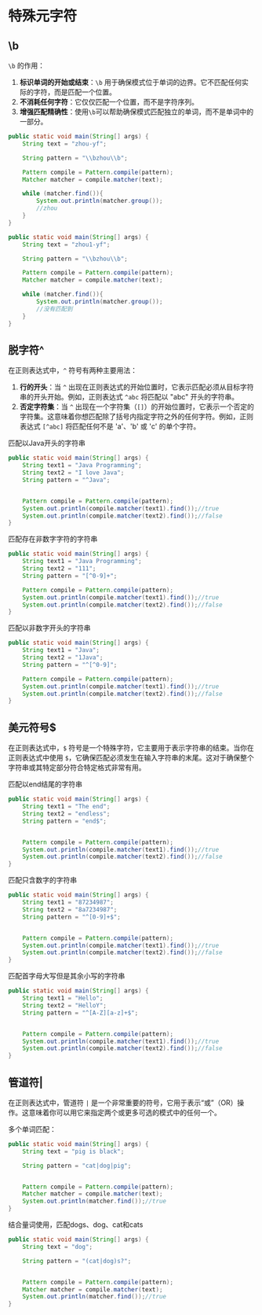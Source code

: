 # 特殊元字符

## \b

`\b` 的作用：

1. **标识单词的开始或结束**：`\b` 用于确保模式位于单词的边界。它不匹配任何实际的字符，而是匹配一个位置。
2. **不消耗任何字符**：它仅仅匹配一个位置，而不是字符序列。
3. **增强匹配精确性**：使用`\b`可以帮助确保模式匹配独立的单词，而不是单词中的一部分。

```java
public static void main(String[] args) {
    String text = "zhou-yf";

    String pattern = "\\bzhou\\b";

    Pattern compile = Pattern.compile(pattern);
    Matcher matcher = compile.matcher(text);

    while (matcher.find()){
        System.out.println(matcher.group());
        //zhou
    }
}
```

```java
public static void main(String[] args) {
    String text = "zhou1-yf";

    String pattern = "\\bzhou\\b";

    Pattern compile = Pattern.compile(pattern);
    Matcher matcher = compile.matcher(text);

    while (matcher.find()){
        System.out.println(matcher.group());
        //没有匹配到
    }
}
```

## 脱字符^

在正则表达式中，`^` 符号有两种主要用法：

1. **行的开头**：当 `^` 出现在正则表达式的开始位置时，它表示匹配必须从目标字符串的开头开始。例如，正则表达式 `^abc` 将匹配以 "abc" 开头的字符串。
2. **否定字符集**：当 `^` 出现在一个字符集（`[]`）的开始位置时，它表示一个否定的字符集。这意味着你想匹配除了括号内指定字符之外的任何字符。例如，正则表达式 `[^abc]` 将匹配任何不是 'a'、'b' 或 'c' 的单个字符。

匹配以Java开头的字符串

```java
public static void main(String[] args) {
    String text1 = "Java Programming";
    String text2 = "I love Java";
    String pattern = "^Java";


    Pattern compile = Pattern.compile(pattern);
    System.out.println(compile.matcher(text1).find());//true
    System.out.println(compile.matcher(text2).find());//false
}
```

匹配存在非数字字符的字符串

```java
public static void main(String[] args) {
    String text1 = "Java Programming";
    String text2 = "111";
    String pattern = "[^0-9]+";

    Pattern compile = Pattern.compile(pattern);
    System.out.println(compile.matcher(text1).find());//true
    System.out.println(compile.matcher(text2).find());//false
}
```

匹配以非数字开头的字符串

```java
public static void main(String[] args) {
    String text1 = "Java";
    String text2 = "1Java";
    String pattern = "^[^0-9]";

    Pattern compile = Pattern.compile(pattern);
    System.out.println(compile.matcher(text1).find());//true
    System.out.println(compile.matcher(text2).find());//false
}
```

## 美元符号$

在正则表达式中，`$` 符号是一个特殊字符，它主要用于表示字符串的结束。当你在正则表达式中使用 `$`，它确保匹配必须发生在输入字符串的末尾。这对于确保整个字符串或其特定部分符合特定格式非常有用。

匹配以end结尾的字符串

```java
public static void main(String[] args) {
    String text1 = "The end";
    String text2 = "endless";
    String pattern = "end$";


    Pattern compile = Pattern.compile(pattern);
    System.out.println(compile.matcher(text1).find());//true
    System.out.println(compile.matcher(text2).find());//false
}
```

匹配只含数字的字符串

```java
public static void main(String[] args) {
    String text1 = "87234987";
    String text2 = "8a7234987";
    String pattern = "^[0-9]+$";


    Pattern compile = Pattern.compile(pattern);
    System.out.println(compile.matcher(text1).find());//true
    System.out.println(compile.matcher(text2).find());//false
}
```

匹配首字母大写但是其余小写的字符串

```java
public static void main(String[] args) {
    String text1 = "Hello";
    String text2 = "HelloY";
    String pattern = "^[A-Z][a-z]+$";


    Pattern compile = Pattern.compile(pattern);
    System.out.println(compile.matcher(text1).find());//true
    System.out.println(compile.matcher(text2).find());//false
}
```

## 管道符|

在正则表达式中，管道符 `|` 是一个非常重要的符号，它用于表示“或”（OR）操作。这意味着你可以用它来指定两个或更多可选的模式中的任何一个。

多个单词匹配：

```java
public static void main(String[] args) {
    String text = "pig is black";

    String pattern = "cat|dog|pig";


    Pattern compile = Pattern.compile(pattern);
    Matcher matcher = compile.matcher(text);
    System.out.println(matcher.find());//true
}
```

结合量词使用，匹配dogs、dog、cat和cats

```java
public static void main(String[] args) {
    String text = "dog";

    String pattern = "(cat|dog)s?";


    Pattern compile = Pattern.compile(pattern);
    Matcher matcher = compile.matcher(text);
    System.out.println(matcher.find());//true
}
```

